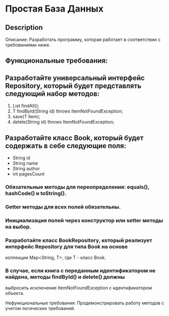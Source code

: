 # Простая База Данных
## Description
Описание:
Разработать программу, которая работает в соответствии с требованиями ниже.

## Функциональные требования:
## Разработайте универсальный интерфейс Repository<T>, который будет представлять следующий набор методов:

1. List<T> findAll();
2. T findById(String id) throws ItemNotFoundException;
3. save(T item);
4. delete(String id) throws ItemNotFoundException;

## Разработайте класс Book, который будет содержать в себе следующие поля:
- String id
- String name
- String author
- int pagesCount

### Обязательные методы для переопределения: equals(), hashCode() и toString().

### Getter методы для всех полей обязательны.

### Инициализация полей через конструктор или setter методы на выбор.

### Разработайте класс BookRepository, который реализует интерфейс Repository для типа Book на основе
коллекции Map<String, T>, где T - класс Book.

### В случае, если книга с переданным идентификатором не найдена, методы findById() и delete() должны
выбросить исключение ItemNotFoundException с идентификатором объекта.

Нефункциональные требования:
Продемонстрировать работу методов с учетом логических требований.